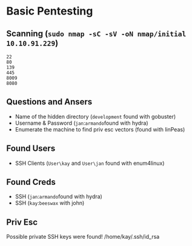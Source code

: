 # Basic Pentesting



## Scanning (`sudo nmap -sC -sV -oN nmap/initial 10.10.91.229`)

```
22
80
139
445
8009
8080
```



## Questions and Ansers

* Name of the hidden directory (`development` found with gobuster)
* Username & Password (`jan`:`armando`found with hydra)
* Enumerate the machine to find priv esc vectors (found with linPeas)

## Found Users

* SSH Clients (`User\kay` and `User\jan` found with enum4linux)

## Found Creds 

* SSH (`jan`:`armando`found with hydra)
* SSH (`kay`:`beeswax` with john)

## Priv Esc

Possible private SSH keys were found!
/home/kay/.ssh/id_rsa
